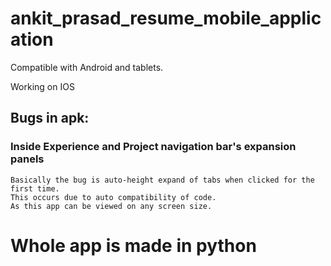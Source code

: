 # ankit_prasad_resume_mobile_application
Compatible with Android and tablets.  

Working on IOS

## Bugs in apk:

### Inside Experience and Project navigation bar's expansion panels

    Basically the bug is auto-height expand of tabs when clicked for the first time.
    This occurs due to auto compatibility of code. 
    As this app can be viewed on any screen size.
    
# Whole app is made in python
